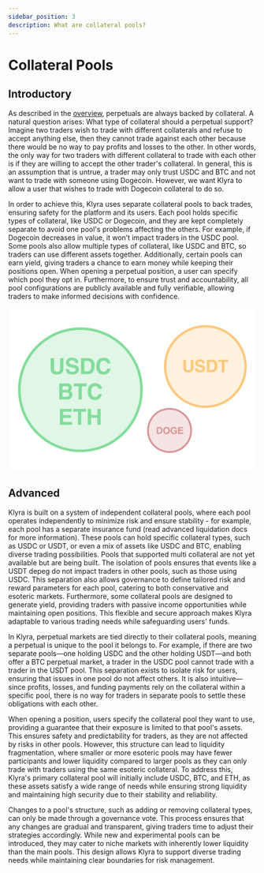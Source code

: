 ```yaml
---
sidebar_position: 3
description: What are collateral pools?
---
```


# Collateral Pools

## Introductory
As described in the [overview](../overview.md), perpetuals are always backed by collateral. A natural question arises: What type of collateral should a perpetual support? Imagine two traders wish to trade with different collaterals and refuse to accept anything else, then they cannot trade against each other because there would be no way to pay profits and losses to the other. In other words, the only way for two traders with different collateral to trade with each other is if they are willing to accept the other trader's collateral. In general, this is an assumption that is untrue, a trader may only trust USDC and BTC and not want to trade with someone using Dogecoin. However, we want Klyra to allow a user that wishes to trade with Dogecoin collateral to do so. 

In order to achieve this, Klyra uses separate collateral pools to back trades, ensuring safety for the platform and its users. Each pool holds specific types of collateral, like USDC or Dogecoin, and they are kept completely separate to avoid one pool's problems affecting the others. For example, if Dogecoin decreases in value, it won’t impact traders in the USDC pool. Some pools also allow multiple types of collateral, like USDC and BTC, so traders can use different assets together. Additionally, certain pools can earn yield, giving traders a chance to earn money while keeping their positions open. When opening a perpetual position, a user can specify which pool they opt in. Furthermore, to ensure trust and accountability, all pool configurations are publicly available and fully verifiable, allowing traders to make informed decisions with confidence.

<div style={{ display: 'flex', justifyContent: 'center' }}>

![Collateral pools img](../../static/img/collateral.png)

</div>

## Advanced
Klyra is built on a system of independent collateral pools, where each pool operates independently to minimize risk and ensure stability - for example, each pool has a separate insurance fund (read advanced liquidation docs for more information). These pools can hold specific collateral types, such as USDC or USDT, or even a mix of assets like USDC and BTC, enabling diverse trading possibilities. Pools that supported multi collateral are not yet available but are being built. The isolation of pools ensures that events like a USDT depeg do not impact traders in other pools, such as those using USDC. This separation also allows governance to define tailored risk and reward parameters for each pool, catering to both conservative and esoteric markets. Furthermore, some collateral pools are designed to generate yield, providing traders with passive income opportunities while maintaining open positions. This flexible and secure approach makes Klyra adaptable to various trading needs while safeguarding users' funds.

In Klyra, perpetual markets are tied directly to their collateral pools, meaning a perpetual is unique to the pool it belongs to. For example, if there are two separate pools—one holding USDC and the other holding USDT—and both offer a BTC perpetual market, a trader in the USDC pool cannot trade with a trader in the USDT pool. This separation exists to isolate risk for users, ensuring that issues in one pool do not affect others. It is also intuitive—since profits, losses, and funding payments rely on the collateral within a specific pool, there is no way for traders in separate pools to settle these obligations with each other.

When opening a position, users specify the collateral pool they want to use, providing a guarantee that their exposure is limited to that pool's assets. This ensures safety and predictability for traders, as they are not affected by risks in other pools. However, this structure can lead to liquidity fragmentation, where smaller or more esoteric pools may have fewer participants and lower liquidity compared to larger pools as they can only trade with traders using the same esoteric collateral. To address this, Klyra's primary collateral pool will initially include USDC, BTC, and ETH, as these assets satisfy a wide range of needs while ensuring strong liquidity and maintaining high security due to their stability and reliability.

Changes to a pool's structure, such as adding or removing collateral types, can only be made through a governance vote. This process ensures that any changes are gradual and transparent, giving traders time to adjust their strategies accordingly. While new and experimental pools can be introduced, they may cater to niche markets with inherently lower liquidity than the main pools. This design allows Klyra to support diverse trading needs while maintaining clear boundaries for risk management.


